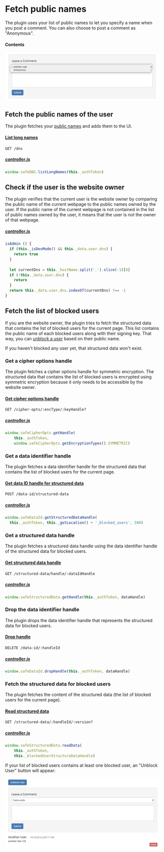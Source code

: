 # Fetch public names

The plugin uses your list of public names to let you specify a name when you post a comment. You can also choose to post a comment as "Anonymous".

#### Contents

<!-- toc -->

![Fetch public names](img/fetch-public-names.png)

## Fetch the public names of the user

The plugin fetches your [public names](https://api.safedev.org/dns/) and adds them to the UI.

#### [List long names](https://api.safedev.org/dns/list-long-names.html)

```
GET /dns
```

##### [controller.js](https://github.com/maidsafe/safe_examples/blob/19cb638c3f02a4b9b9492e44f1527f6010c8e9ba/permanent_comments_plugin/comments/src/controller.js#L460)

```js
window.safeDNS.listLongNames(this._authToken)
```

## Check if the user is the website owner

The plugin verifies that the current user is the website owner by comparing the public name of the current webpage to the public names owned by the user. If the public name of the current webpage is not contained in the list of public names owned by the user, it means that the user is not the owner of that webpage.

##### [controller.js](https://github.com/maidsafe/safe_examples/blob/19cb638c3f02a4b9b9492e44f1527f6010c8e9ba/permanent_comments_plugin/comments/src/controller.js#L81-L91)

```js
isAdmin () {
  if (this._isDevMode() && this._data.user.dns) {
    return true
  }

  let currentDns = this._hostName.split('.').slice(-1)[0]
  if (!this._data.user.dns) {
    return
  }
  return this._data.user.dns.indexOf(currentDns) !== -1
}
```

## Fetch the list of blocked users

If you are the website owner, the plugin tries to fetch the structured data that contains the list of blocked users for the current page. This list contains the public name of each blocked users along with their signing key. That way, you can [unblock a user](unblock-a-user.md) based on their public name.

If you haven't blocked any user yet, that structured data won't exist.

### Get a cipher options handle

The plugin fetches a cipher options handle for symmetric encryption. The structured data that contains the list of blocked users is encrypted using symmetric encryption because it only needs to be accessible by the website owner.

#### [Get cipher options handle](https://api.safedev.org/low-level-api/cipher-options/get-cipher-options-handle.html)

```
GET /cipher-opts/:encType/:keyHandle?
```

##### [controller.js](https://github.com/maidsafe/safe_examples/blob/19cb638c3f02a4b9b9492e44f1527f6010c8e9ba/permanent_comments_plugin/comments/src/controller.js#L325-L327)

```js
window.safeCipherOpts.getHandle(
    this._authToken,
    window.safeCipherOpts.getEncryptionTypes().SYMMETRIC)
```

### Get a data identifier handle

The plugin fetches a data identifier handle for the structured data that contains the list of blocked users for the current page.

#### [Get data ID handle for structured data](https://api.safedev.org/low-level-api/data-id/get-data-id-handle.html#for-structured-data)

```
POST /data-id/structured-data
```

##### [controller.js](https://github.com/maidsafe/safe_examples/blob/19cb638c3f02a4b9b9492e44f1527f6010c8e9ba/permanent_comments_plugin/comments/src/controller.js#L350-L351)

```js
window.safeDataId.getStructuredDataHandle(
  this._authToken, this._getLocation() + '_blocked_users', 500)
```

### Get a structured data handle

The plugin fetches a structured data handle using the data identifier handle of the structured data for blocked users.

#### [Get structured data handle](https://api.safedev.org/low-level-api/structured-data/get-structured-data-handle.html)

```
GET /structured-data/handle/:dataIdHandle
```

##### [controller.js](https://github.com/maidsafe/safe_examples/blob/19cb638c3f02a4b9b9492e44f1527f6010c8e9ba/permanent_comments_plugin/comments/src/controller.js#L353)

```js
window.safeStructuredData.getHandle(this._authToken, dataHandle)
```

### Drop the data identifier handle

The plugin drops the data identifier handle that represents the structured data for blocked users.

#### [Drop handle](https://github.com/maidsafe/rfcs/blob/master/text/0042-launcher-api-v0.6/api/data_identifier.md#drop-handle)

```
DELETE /data-id/:handleId
```

##### [controller.js](https://github.com/maidsafe/safe_examples/blob/19cb638c3f02a4b9b9492e44f1527f6010c8e9ba/permanent_comments_plugin/comments/src/controller.js#L355)

```js
window.safeDataId.dropHandle(this._authToken, dataHandle)
```

### Fetch the structured data for blocked users

The plugin fetches the content of the structured data (the list of blocked users for the current page).

#### [Read structured data](https://api.safedev.org/low-level-api/structured-data/read-structured-data.html)

```
GET /structured-data/:handleId/:version?
```

##### [controller.js](https://github.com/maidsafe/safe_examples/blob/19cb638c3f02a4b9b9492e44f1527f6010c8e9ba/permanent_comments_plugin/comments/src/controller.js#L361-L363)

```js
window.safeStructuredData.readData(
    this._authToken,
    this._blockedUserStructureDataHandle)
```

If your list of blocked users contains at least one blocked user, an "Unblock User" button will appear:

![Unblock User button](img/unblock-user-button.png)
